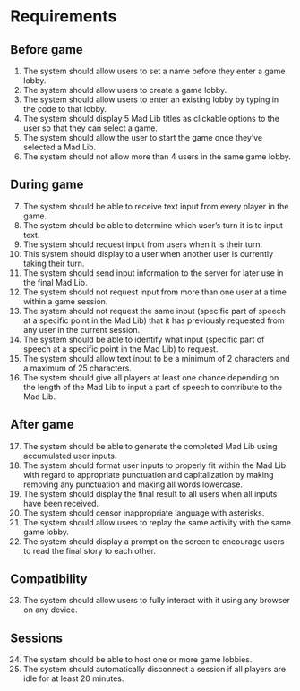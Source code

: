 # Requirements

## Before game
1. The system should allow users to set a name before they enter a game lobby.
2. The system should allow users to create a game lobby.
3. The system should allow users to enter an existing lobby by typing in the code to that lobby.
4. The system should display 5 Mad Lib titles as clickable options to the user so that they can select a game.
5. The system should allow the user to start the game once they’ve selected a Mad Lib.
6. The system should not allow more than 4 users in the same game lobby.

## During game
7. The system should be able to receive text input from every player in the game.
8. The system should be able to determine which user’s turn it is to input text.
9. The system should request input from users when it is their turn.
10. This system should display to a user when another user is currently taking their turn.
11. The system should send input information to the server for later use in the final Mad Lib.
12. The system should not request input from more than one user at a time within a game session.
13. The system should not request the same input (specific part of speech at a specific point in the Mad Lib) that it has previously requested from any user in the current session.
14. The system should be able to identify what input (specific part of speech at a specific point in the Mad Lib) to request.
15. The system should allow text input to be a minimum of 2 characters and a maximum of 25 characters.
16. The system should give all players at least one chance depending on the length of the Mad Lib to input a part of speech to contribute to the Mad Lib.

## After game
17. The system should be able to generate the completed Mad Lib using accumulated user inputs.
18. The system should format user inputs to properly fit within the Mad Lib with regard to appropriate punctuation and capitalization by making removing any punctuation and making all words lowercase.
19. The system should display the final result to all users when all inputs have been received.
20. The system should censor inappropriate language with asterisks.
21. The system should allow users to replay the same activity with the same game lobby.
22. The system should display a prompt on the screen to encourage users to read the final story to each other.

## Compatibility
23. The system should allow users to fully interact with it using any browser on any device.

## Sessions
24. The system should be able to host one or more game lobbies.
25. The system should automatically disconnect a session if all players are idle for at least 20 minutes.
